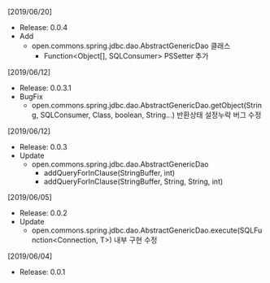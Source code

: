 [2019/06/20]
- Release: 0.0.4
- Add
  + open.commons.spring.jdbc.dao.AbstractGenericDao 클래스
    - Function<Object[], SQLConsumer<PreparedStatement>> PSSetter 추가

[2019/06/12]
- Release: 0.0.3.1
- BugFix
  + open.commons.spring.jdbc.dao.AbstractGenericDao.getObject(String, SQLConsumer<PreparedStatement>, Class<T>, boolean, String...) 반환상태 설정누락 버그 수정

[2019/06/12]
- Release: 0.0.3
- Update
  + open.commons.spring.jdbc.dao.AbstractGenericDao
    - addQueryForInClause(StringBuffer, int)
    - addQueryForInClause(StringBuffer, String, String, int)

[2019/06/05]
- Release: 0.0.2
- Update
  + open.commons.spring.jdbc.dao.AbstractGenericDao.execute(SQLFunction<Connection, T>) 내부 구현 수정

[2019/06/04]
- Release: 0.0.1
